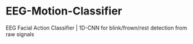 # EEG-Motion-Classifier
EEG Facial Action Classifier | 1D-CNN for blink/frown/rest detection from raw signals
